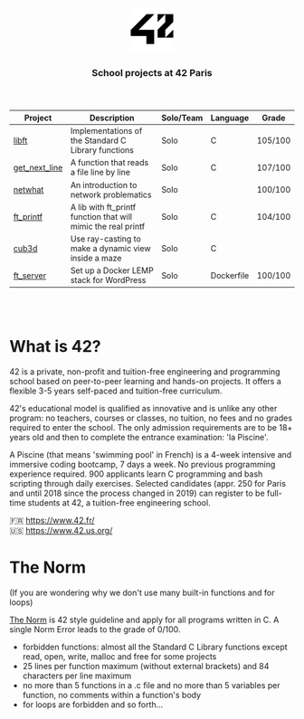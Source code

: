 <p align="center"> 
<img  width="80" src="./assets/42_logo.png">
</p>

<h3 align="center">School projects at 42 Paris<br><br><br>
</h3>



| Project                            | Description                                                   | Solo/Team | Language   | Grade   |
|------------------------------------|---------------------------------------------------------------|-----------|------------|---------|
| [libft](./1-libft)                 | Implementations of the Standard C Library functions           | Solo      | C          | 105/100 |
| [get_next_line](./2-get_next_line) | A function that reads a file line by line                     | Solo      | C          | 107/100 |
| [netwhat](./3-netwhat)             | An introduction to network problematics                       | Solo      |            | 100/100 |
| [ft_printf](./4-ft_printf)         | A lib with ft_printf function that will mimic the real printf | Solo      | C          | 104/100 |
| [cub3d](./5-cub3d)                 | Use ray-casting to make a dynamic view inside a maze          | Solo      | C          |         |
| [ft_server](./6-ft_server)         | Set up a Docker LEMP stack for WordPress                      | Solo      | Dockerfile | 100/100 |


<br><br>
# What is 42?

42 is a private, non-profit and tuition-free engineering and programming school based on peer-to-peer learning and hands-on projects. It offers a flexible 3-5 years self-paced and tuition-free curriculum.

42's educational model is qualified as innovative and is unlike any other program: no teachers, courses or classes, no tuition, no fees and no grades required to enter the school. The only admission requirements are to be 18+ years old and then to complete the entrance examination: 'la Piscine'.

A Piscine (that means 'swimming pool' in French) is a 4-week intensive and immersive coding bootcamp, 7 days a week. No previous programming experience required. 900 applicants learn C programming and bash scripting through daily exercises. Selected candidates (appr. 250 for Paris and until 2018 since the process changed in 2019) can register to be full-time students at 42, a tuition-free engineering school.

🇫🇷 https://www.42.fr/ <br>
🇺🇸 https://www.42.us.org/

# The Norm

(If you are wondering why we don't use many built-in functions and for loops)

[The Norm](https://github.com/42Paris/norminette) is 42 style guideline and apply for all programs written in C. A single Norm Error leads to the grade of 0/100.
* forbidden functions: almost all the Standard C Library functions except read, open, write, malloc and free for some projects
* 25 lines per function maximum (without external brackets) and 84 characters per line maximum
* no more than 5 functions in a .c file and no more than 5 variables per function, no comments within a function's body
* for loops are forbidden
and so forth...
